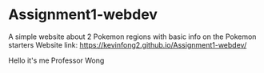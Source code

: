 # Assignment1-webdev
A simple website about 2 Pokemon regions with basic info on the Pokemon starters
Website link: https://kevinfong2.github.io/Assignment1-webdev/

Hello it's me Professor Wong
